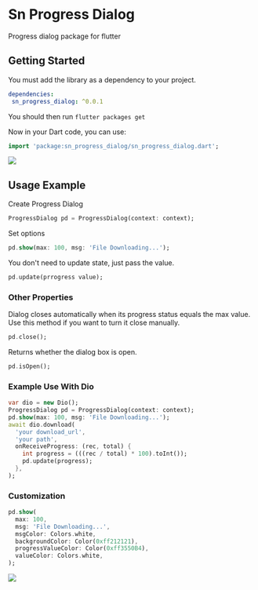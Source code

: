 # Sn Progress Dialog

Progress dialog package for flutter

## Getting Started

You must add the library as a dependency to your project.
```yaml
dependencies:
 sn_progress_dialog: ^0.0.1
```

You should then run `flutter packages get`

Now in your Dart code, you can use:

```dart
import 'package:sn_progress_dialog/sn_progress_dialog.dart';
```

<img src='https://github.com/emreesen27/Flutter-Progress-Dialog/blob/assets/egg.gif?raw=true'/>

## Usage Example

Create Progress Dialog

```dart
ProgressDialog pd = ProgressDialog(context: context);
```
Set options

```dart
pd.show(max: 100, msg: 'File Downloading...');
```

You don't need to update state, just pass the value.
 
```dart
pd.update(prrogress value);
```

### Other Properties

Dialog closes automatically when its progress status equals the max value.
Use this method if you want to turn it close manually.

```dart
pd.close();
```
Returns whether the dialog box is open.

```dart
pd.isOpen();
```

### Example Use With Dio

```dart 
var dio = new Dio();
ProgressDialog pd = ProgressDialog(context: context);
pd.show(max: 100, msg: 'File Downloading...');
await dio.download(
  'your download_url',
  'your path',
  onReceiveProgress: (rec, total) {
    int progress = (((rec / total) * 100).toInt());
    pd.update(progress);
  },
);
```

### Customization

```dart
pd.show(
  max: 100,
  msg: 'File Downloading...',
  msgColor: Colors.white,
  backgroundColor: Color(0xff212121),
  progressValueColor: Color(0xff3550B4),
  valueColor: Colors.white,
);
```
<img src='https://github.com/emreesen27/Flutter-Progress-Dialog/blob/assets/egs.png?raw=true'/>
